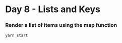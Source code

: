 <h1>Day 8 - Lists and Keys</h1>
<h3>Render a list of items using the map function</h3>

```console
yarn start
```